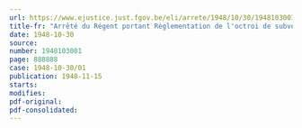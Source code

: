 ```yaml
---
url: https://www.ejustice.just.fgov.be/eli/arrete/1948/10/30/1948103001/justel
title-fr: "Arrêté du Régent portant Règlementation de l'octroi de subventions aux centres de santé assurant le dépistage et la prophylaxie de la tuberculose"
date: 1948-10-30
source:
number: 1948103001
page: 888888
case: 1948-10-30/01
publication: 1948-11-15
starts:
modifies:
pdf-original:
pdf-consolidated:
---
```


